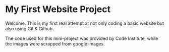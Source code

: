 # My First Website Project  

Welcome. This is my first real attempt at not only coding a basic website but also using Git & Github.

The code used  for this mini-project was provided by Code Institute, while the images were scrapped from google images.